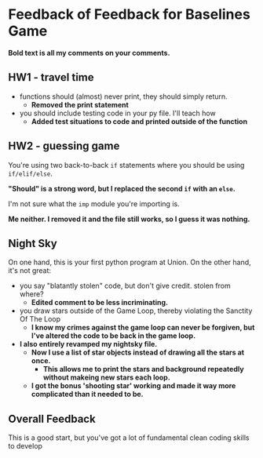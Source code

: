 # Feedback of Feedback for Baselines Game
**Bold text is all my comments on your comments.**
## HW1 - travel time

* functions should (almost) never print, they should simply return.
    * **Removed the print statement**
* you should include testing code in your py file.  I'll teach how
    * **Added test situations to code and printed outside of the function**

## HW2 - guessing game

You're using two back-to-back `if` statements where you should be using `if/elif/else`.

**"Should" is a strong word, but I replaced the second `if` with an `else`.**

I'm not sure what the `imp` module you're importing is.

**Me neither. I removed it and the file still works, so I guess it was nothing.**

## Night Sky

On one hand, this is your first python program at Union.  On the other hand, it's not great:

* you say "blatantly stolen" code, but don't give credit.  stolen from where?
    * **Edited comment to be less incriminating.**
* you draw stars outside of the Game Loop, thereby violating the Sanctity Of The Loop
    * **I know my crimes against the game loop can never be forgiven, but I've altered the code to be back in the game loop.**
* **I also entirely revamped my nightsky file.**
    * **Now I use a list of star objects instead of drawing all the stars at once.**
        * **This allows me to print the stars and background repeatedly without makeing new stars each loop.**
    * **I got the bonus 'shooting star' working and made it way more complicated than it needed to be.**

## Overall Feedback

This is a good start, but you've got a lot of fundamental clean coding skills to develop

